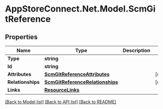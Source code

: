 # AppStoreConnect.Net.Model.ScmGitReference

## Properties

Name | Type | Description | Notes
------------ | ------------- | ------------- | -------------
**Type** | **string** |  | 
**Id** | **string** |  | 
**Attributes** | [**ScmGitReferenceAttributes**](ScmGitReferenceAttributes.md) |  | [optional] 
**Relationships** | [**ScmGitReferenceRelationships**](ScmGitReferenceRelationships.md) |  | [optional] 
**Links** | [**ResourceLinks**](ResourceLinks.md) |  | 

[[Back to Model list]](../README.md#documentation-for-models) [[Back to API list]](../README.md#documentation-for-api-endpoints) [[Back to README]](../README.md)

